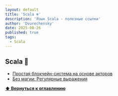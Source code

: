 ```yaml
---
layout: default
title: 'Scala ❄️'
description: 'Язык Scala - полезные ссылки'
author: 'Dvurechensky'
date: 2025-08-26
published: true
tags:
  - Scala
---
```


## Scala 🚩

- [Простая блокчейн-система на основе акторов](https://www.freecodecamp.org/news/how-to-build-a-simple-actor-based-blockchain-aac1e996c177/)
- [Без магии: Регулярные выражения](https://rcoh.svbtle.com/no-magic-regular-expressions)

**[⬆ Вернуться к оглавлению](../index.md)**
